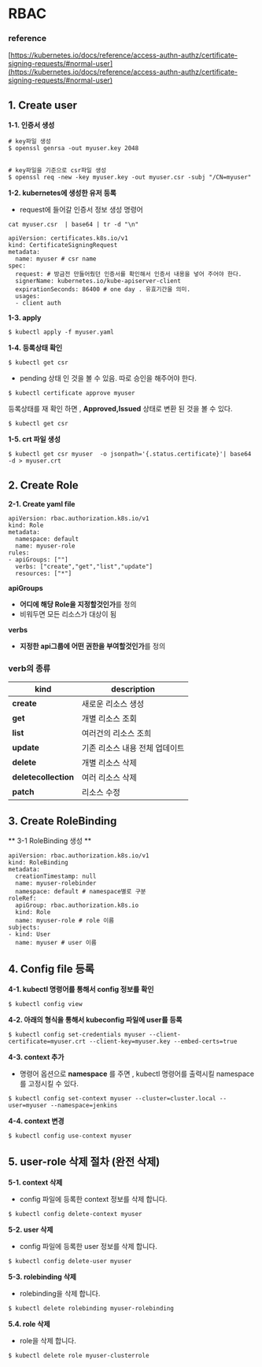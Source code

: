 # RBAC

### [](https://github.com/jjsair0412/kubernetes_info/blob/main/RBAC/RBAC.md#reference)reference

[https://kubernetes.io/docs/reference/access-authn-authz/certificate-signing-requests/#normal-user](https://kubernetes.io/docs/reference/access-authn-authz/certificate-signing-requests/#normal-user)

## [](https://github.com/jjsair0412/kubernetes_info/blob/main/RBAC/RBAC.md#1-create-user)1. Create user

**1-1. 인증서 생성**

```
# key파일 생성 
$ openssl genrsa -out myuser.key 2048 


# key파일을 기준으로 csr파일 생성
$ openssl req -new -key myuser.key -out myuser.csr -subj "/CN=myuser"  
```

**1-2. kubernetes에 생성한 유저 등록**

-   request에 들어갈 인증서 정보 생성 명령어

```
cat myuser.csr  | base64 | tr -d "\n"
```

```
apiVersion: certificates.k8s.io/v1
kind: CertificateSigningRequest
metadata:
  name: myuser # csr name
spec:
  request: # 방금전 만들어줬던 인증서를 확인해서 인증서 내용을 넣어 주어야 한다.
  signerName: kubernetes.io/kube-apiserver-client
  expirationSeconds: 86400 # one day . 유효기간을 의미.
  usages:
  - client auth
```

**1-3. apply**

```
$ kubectl apply -f myuser.yaml
```

**1-4. 등록상태 확인**

```
$ ﻿kubectl get csr
```

-   pending 상태 인 것을 볼 수 있음. 따로 승인을 해주어야 한다.

```
$ kubectl certificate approve myuser
```

등록상태를 재 확인 하면 ,  **Approved,Issued**  상태로 변환 된 것을 볼 수 있다.

```
$ ﻿kubectl get csr
```

**1-5. crt 파일 생성**

```
$ kubectl get csr myuser  -o jsonpath='{.status.certificate}'| base64 -d > myuser.crt
```

## [](https://github.com/jjsair0412/kubernetes_info/blob/main/RBAC/RBAC.md#2-create-role)2. Create Role

**2-1. Create yaml file**

```
apiVersion: rbac.authorization.k8s.io/v1 
kind: Role 
metadata: 
  namespace: default 
  name: myuser-role 
rules:  
- apiGroups: [""] 
  verbs: ["create","get","list","update"]
  resources: ["*"]

```

**apiGroups**

-   **어디에 해당 Role을 지정할것인가**를 정의
-   비워두면 모든 리소스가 대상이 됨

**verbs**

-   **지정한 api그룹에 어떤 권한을 부여할것인가**를 정의

### [](https://github.com/jjsair0412/kubernetes_info/blob/main/RBAC/RBAC.md#verb%EC%9D%98-%EC%A2%85%EB%A5%98)verb의 종류
| kind | description |
|--|--|
|**create**| 새로운 리소스 생성 |
| **get** | 개별 리소스 조회 |
|**list**|여러건의 리소스 조희|
|**update**|기존 리소스 내용 전체 업데이트|
|**delete**|개별 리소스 삭제|
|**deletecollection**|여러 리소스 삭제|
|**patch**|리소스 수정|

## [](https://github.com/jjsair0412/kubernetes_info/blob/main/RBAC/RBAC.md#3-create-rolebinding)3. Create RoleBinding

** 3-1 RoleBinding 생성 **
```
apiVersion: rbac.authorization.k8s.io/v1
kind: RoleBinding
metadata:
  creationTimestamp: null
  name: myuser-rolebinder
  namespace: default # namespace별로 구분
roleRef:
  apiGroup: rbac.authorization.k8s.io
  kind: Role
  name: myuser-role # role 이름
subjects:
- kind: User
  name: myuser # user 이름
```

## [](https://github.com/jjsair0412/kubernetes_info/blob/main/RBAC/RBAC.md#4-config-file-%EB%93%B1%EB%A1%9D)4. Config file 등록

**4-1. kubectl 명령어를 통해서 config 정보를 확인**

```
$ ﻿kubectl config view
```

**4-2. 아래의 형식을 통해서 kubeconfig 파일에 user를 등록**

```
$ ﻿kubectl config set-credentials myuser --client-certificate=myuser.crt --client-key=myuser.key --embed-certs=true
```

**4-3. context 추가**

- 명령어 옵션으로 **namespace** 를 주면 , kubectl 명령어를 출력시킬 namespace를 고정시킬 수 있다.
```
﻿$ kubectl config set-context myuser --cluster=cluster.local --user=myuser --namespace=jenkins 
```

**4-4. context 변경**

```
$ ﻿kubectl config use-context myuser 
```
## 5. user-role 삭제 절차 (완전 삭제)
**5-1. context 삭제**
- config 파일에 등록한 context 정보를 삭제 합니다.
```
$ kubectl config delete-context myuser
```
**5-2. user 삭제**
- config 파일에 등록한 user 정보를 삭제 합니다.
```
$ kubectl config delete-user myuser
```
**5-3. rolebinding 삭제**
- rolebinding을 삭제 합니다.
```
$ kubectl delete rolebinding myuser-rolebinding
```
**5.4. role 삭제**
- role을 삭제 합니다.
```
$ kubectl delete role myuser-clusterrole
```
